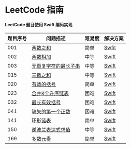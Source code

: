 # LeetCode 指南
#### LeetCode 题目使用 Swift 编码实现 

|题目序号| 问题描述|难易度|解决方案|
|----------|-----------|----------|----------|
|001        |[两数之和](https://leetcode-cn.com/problems/two-sum/)|简单|[Swfit](./001-两数之和.swift)|
|002        |[两数相加](https://leetcode-cn.com/problems/add-two-numbers/)|中等|[Swift](./002-两数相加.swift)
|003        |[无重复字符的最长子串](https://leetcode-cn.com/problems/longest-substring-without-repeating-characters/)|中等|[Swift](./003-无重复字符的最长子串.swift)
|015        |[三数之和](https://leetcode-cn.com/problems/3sum)|中等|[Swift](./015-三数之和.swift)
|020        |[有效的括号](https://leetcode-cn.com/problems/valid-parentheses/)|简单|[Swift](./020-有效的括号.swift)
|023        |[合并K个升序链表](https://leetcode-cn.com/problems/merge-k-sorted-lists/)|困难|[Swift](./023-合并K个升序链表.swift)
|032        |[最长有效括号](https://leetcode.cn/problems/longest-valid-parentheses/)|困难|[Swift](./032-最长有效括号.swift)
|041        |[缺失的第一个正数](https://leetcode-cn.com/problems/first-missing-positive/)|困难|[Swift](./041-缺失的第一个正数.swift)
|141        |[环形链表](https://leetcode-cn.com/problems/linked-list-cycle/)|简单|[Swift](./141-环形链表.swift)
|150        |[逆波兰表达式求值](https://leetcode.cn/problems/evaluate-reverse-polish-notation/)|中等|[Swift](./150-逆波兰表达式.swift)
|169        |[多数元素](https://leetcode-cn.com/problems/majority-element)|简单|[Swift](./169-多数元素.swift)
